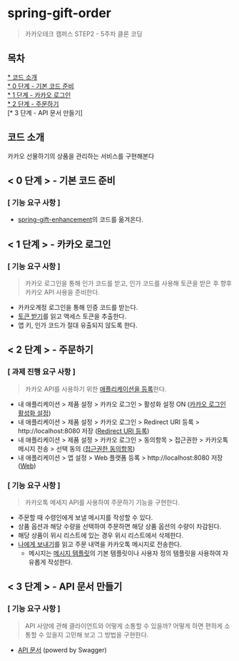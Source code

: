 # spring-gift-order
> 카카오테크 캠퍼스 STEP2 - 5주차 클론 코딩

## 목차
[* 코드 소개](#코드-소개)<br>
[* 0 단계 - 기본 코드 준비](#-0-단계----기본-코드-준비)<br>
[* 1 단계 - 카카오 로그인](#-1-단계----카카오-로그인)<br>
[* 2 단계 - 주문하기](#-2-단계----주문하기)<br>
[* 3 단계 - API 문서 만들기]

## 코드 소개
카카오 선물하기의 상품을 관리하는 서비스를 구현해본다

## < 0 단계 > - 기본 코드 준비
### [ 기능 요구 사항 ]
- [spring-gift-enhancement](https://github.com/chris0825/spring-gift-enhancement.git)의 코드를 옮겨온다.

## < 1 단계 > - 카카오 로그인
### [ 기능 요구 사항 ]
> 카카오 로그인을 통해 인가 코드를 받고, 인가 코드를 사용해 토큰을 받은 후 향후 카카오 API 사용을 준비한다.
- 카카오계정 로그인을 통해 인증 코드를 받는다.
- [토큰 받기](https://developers.kakao.com/docs/latest/ko/kakaologin/rest-api#request-token)를 읽고 액세스 토큰을 추출한다.
- 앱 키, 인가 코드가 절대 유출되지 않도록 한다.

## < 2 단계 > - 주문하기
### [ 과제 진행 요구 사항 ]
> 카카오 API를 사용하기 위한 [애플리케이션을 등록](https://developers.kakao.com/docs/latest/ko/getting-started/quick-start#create)한다.
- 내 애플리케이션 > 제품 설정 > 카카오 로그인 > 활성화 설정 ON ([카카오 로그인 활성화 설정](https://developers.kakao.com/docs/latest/ko/kakaologin/prerequisite#kakao-login-activate))
- 내 애플리케이션 > 제품 설정 > 카카오 로그인 > Redirect URI 등록 > http://localhost:8080 저장 ([Redirect URI 등록](https://developers.kakao.com/docs/latest/ko/kakaologin/prerequisite#kakao-login-redirect-uri))
- 내 애플리케이션 > 제품 설정 > 카카오 로그인 > 동의항목 > 접근권한 > 카카오톡 메시지 전송 > 선택 동의 ([접근권한 동의항목](https://developers.kakao.com/docs/latest/ko/kakaologin/prerequisite#permission))
- 내 애플리케이션 > 앱 설정 > Web 플랫폼 등록 > http://localhost:8080 저장 ([Web](https://developers.kakao.com/docs/latest/ko/getting-started/app#platform-web))

### [ 기능 요구 사항 ]
> 카카오톡 메세지 API를 사용하여 주문하기 기능을 구현한다.
- 주문할 때 수령인에게 보낼 메시지를 작성할 수 있다.
- 상품 옵션과 해당 수량을 선택하여 주문하면 해당 상품 옵션의 수량이 차감된다.
- 해당 상품이 위시 리스트에 있는 경우 위시 리스트에서 삭제한다.
- [나에게 보내기](https://developers.kakao.com/docs/latest/ko/message/rest-api#default-template-msg-me)를 읽고 주문 내역을 카카오톡 메시지로 전송한다.
  - 메시지는 [메시지 템플릿](https://developers.kakao.com/docs/latest/ko/message/message-template)의 기본 템플릿이나 사용자 정의 템플릿을 사용하여 자유롭게 작성한다.

## < 3 단계 > - API 문서 만들기
### [ 기능 요구 사항 ]
> API 사양에 관해 클라이언트와 어떻게 소통할 수 있을까? 어떻게 하면 편하게 소통할 수 있을지 고민해 보고 그 방법을 구현한다.
- [API 문서](http://localhost:8080/swagger-ui/index.html#/) (powerd by Swagger)